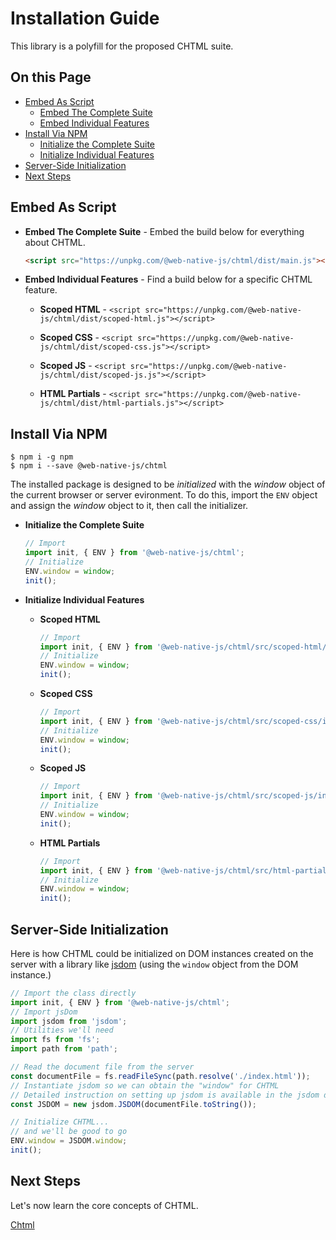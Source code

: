 # Installation Guide

This library is a polyfill for the proposed CHTML suite.

## On this Page

+ [Embed As Script](#embed-as-script)
  + [Embed The Complete Suite](#embed-the-complete-suite)
  + [Embed Individual Features](#embed-individual-features)
+ [Install Via NPM](#install-via-npm)
  + [Initialize the Complete Suite](#initialize-the-complete-suite)
  + [Initialize Individual Features](#initialize-individual-features)
+ [Server-Side Initialization](#server-side-initialization)
+ [Next Steps](#next-steps)

## Embed As Script 

+ **Embed The Complete Suite** - Embed the build below for everything about CHTML.

  ```html
  <script src="https://unpkg.com/@web-native-js/chtml/dist/main.js"></script>
  ```

+ **Embed Individual Features** - Find a build below for a specific CHTML feature.

  + **Scoped HTML** - `<script src="https://unpkg.com/@web-native-js/chtml/dist/scoped-html.js"></script>`

  + **Scoped CSS** - `<script src="https://unpkg.com/@web-native-js/chtml/dist/scoped-css.js"></script>`

  + **Scoped JS** - `<script src="https://unpkg.com/@web-native-js/chtml/dist/scoped-js.js"></script>`

  + **HTML Partials** - `<script src="https://unpkg.com/@web-native-js/chtml/dist/html-partials.js"></script>`

## Install Via NPM

```text
$ npm i -g npm
$ npm i --save @web-native-js/chtml
```

The installed package is designed to be *initialized* with the *window* object of the current browser or server evironment. To do this, import the `ENV` object and assign the *window* object to it, then call the initializer.

+ **Initialize the Complete Suite**

  ```js
  // Import
  import init, { ENV } from '@web-native-js/chtml';
  // Initialize
  ENV.window = window;
  init();
  ```

+ **Initialize Individual Features**

  + **Scoped HTML**
    
    ```js
    // Import
    import init, { ENV } from '@web-native-js/chtml/src/scoped-html/index.js';
    // Initialize
    ENV.window = window;
    init();
    ```

  + **Scoped CSS**
    
    ```js
    // Import
    import init, { ENV } from '@web-native-js/chtml/src/scoped-css/index.js';
    // Initialize
    ENV.window = window;
    init();
    ```

  + **Scoped JS**
    
    ```js
    // Import
    import init, { ENV } from '@web-native-js/chtml/src/scoped-js/index.js';
    // Initialize
    ENV.window = window;
    init();
    ```

  + **HTML Partials**
    
    ```js
    // Import
    import init, { ENV } from '@web-native-js/chtml/src/html-partials/index.js';
    // Initialize
    ENV.window = window;
    init();
    ```

## Server-Side Initialization

Here is how CHTML could be initialized on DOM instances created on the server with a library like [jsdom](https://github.com/jsdom/jsdom) (using the `window` object from the DOM instance.)


```js
// Import the class directly
import init, { ENV } from '@web-native-js/chtml';
// Import jsDom
import jsdom from 'jsdom';
// Utilities we'll need
import fs from 'fs';
import path from 'path';

// Read the document file from the server
const documentFile = fs.readFileSync(path.resolve('./index.html'));
// Instantiate jsdom so we can obtain the "window" for CHTML
// Detailed instruction on setting up jsdom is available in the jsdom docs
const JSDOM = new jsdom.JSDOM(documentFile.toString());

// Initialize CHTML...
// and we'll be good to go
ENV.window = JSDOM.window;
init();
```

## Next Steps

Let's now learn the core concepts of CHTML.

[Chtml](/chtml/)



